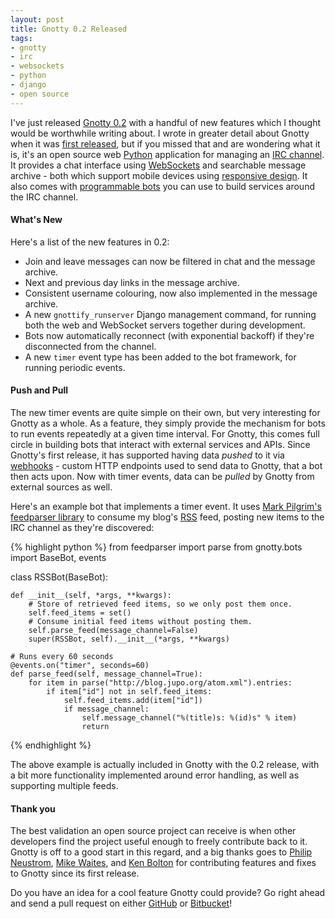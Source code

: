 ```yaml
---
layout: post
title: Gnotty 0.2 Released
tags:
- gnotty
- irc
- websockets
- python
- django
- open source
---
```


I've just released [Gnotty 0.2][gnotty-readme] with a handful of new features which I thought would be worthwhile writing about. I wrote in greater detail about Gnotty when it was [first released][gnotty-release], but if you missed that and are wondering what it is, it's an open source web [Python][python] application for managing an [IRC channel][irc]. It provides a chat interface using [WebSockets][websockets] and searchable message archive - both which support mobile devices using [responsive design][responsive-design]. It also comes with [programmable bots][irc-bots] you can use to build services around the IRC channel.

#### What's New

Here's a list of the new features in 0.2:

 - Join and leave messages can now be filtered in chat and the message archive.
 - Next and previous day links in the message archive.
 - Consistent username colouring, now also implemented in the message archive.
 - A new `gnottify_runserver` Django management command, for running both the web and WebSocket servers together during development.
 - Bots now automatically reconnect (with exponential backoff) if they're disconnected from the channel.
 - A new `timer` event type has been added to the bot framework, for running periodic events.

#### Push and Pull

The new timer events are quite simple on their own, but very interesting for Gnotty as a whole. As a feature, they simply provide the mechanism for bots to run events repeatedly at a given time interval. For Gnotty, this comes full circle in building bots that interact with external services and APIs. Since Gnotty's first release, it has supported having data *pushed* to it via [webhooks][webhooks] - custom HTTP endpoints used to send data to Gnotty, that a bot then acts upon. Now with timer events, data can be *pulled* by Gnotty from external sources as well.

Here's an example bot that implements a timer event. It uses [Mark Pilgrim's feedparser library][feedparser] to consume my blog's [RSS][rss] feed, posting new items to the IRC channel as they're discovered:

{% highlight python %}
from feedparser import parse
from gnotty.bots import BaseBot, events

class RSSBot(BaseBot):

    def __init__(self, *args, **kwargs):
        # Store of retrieved feed items, so we only post them once.
        self.feed_items = set()
        # Consume initial feed items without posting them.
        self.parse_feed(message_channel=False)
        super(RSSBot, self).__init__(*args, **kwargs)

    # Runs every 60 seconds
    @events.on("timer", seconds=60)
    def parse_feed(self, message_channel=True):
        for item in parse("http://blog.jupo.org/atom.xml").entries:
            if item["id"] not in self.feed_items:
                self.feed_items.add(item["id"])
                if message_channel:
                    self.message_channel("%(title)s: %(id)s" % item)
                    return
{% endhighlight %}

The above example is actually included in Gnotty with the 0.2 release, with a bit more functionality implemented around error handling, as well as supporting multiple feeds.

#### Thank you

The best validation an open source project can receive is when other developers find the project useful enough to freely contribute back to it. Gnotty is off to a good start in this regard, and a big thanks goes to [Philip Neustrom][philipn], [Mike Waites][mikeywaites], and [Ken Bolton][kenbolton] for contributing features and fixes to Gnotty since its first release.

Do you have an idea for a cool feature Gnotty could provide? Go right ahead and send a pull request on either [GitHub][gnotty-github] or [Bitbucket][gnotty-bitbucket]!

[gnotty-readme]: https://github.com/stephenmcd/gnotty#gnotty
[gnotty-release]: /2012/11/18/mobile-irc-with-bonus-robots/
[python]: http://python.org/
[irc]: http://en.wikipedia.org/wiki/Internet_Relay_Chat
[websockets]: http://en.wikipedia.org/wiki/WebSocket
[responsive-design]: http://en.wikipedia.org/wiki/Responsive_web_design
[irc-bots]: http://en.wikipedia.org/wiki/Internet_Relay_Chat_bot
[webhooks]: http://en.wikipedia.org/wiki/Webhook
[feedparser]: http://pypi.python.org/pypi/feedparser/
[rss]: http://en.wikipedia.org/wiki/RSS
[philipn]: https://github.com/philipn
[mikeywaites]: https://github.com/mikeywaites
[kenbolton]: https://github.com/kenbolton
[gnotty-github]: https://github.com/stephenmcd/gnotty
[gnotty-bitbucket]: https://bitbucket.org/stephenmcd/gnotty
